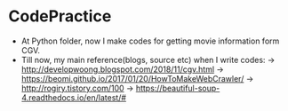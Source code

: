 # CodePractice

- At Python folder, now I make codes for getting movie information form CGV.
- Till now, my main reference(blogs, source etc) when I write codes:
  -> http://developwoong.blogspot.com/2018/11/cgv.html
  -> https://beomi.github.io/2017/01/20/HowToMakeWebCrawler/
  -> http://rogiry.tistory.com/100
  -> https://beautiful-soup-4.readthedocs.io/en/latest/#

